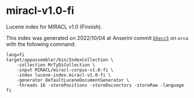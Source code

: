 # miracl-v1.0-fi

Lucene index for MIRACL v1.0 (Finnish).

This index was generated on 2022/10/04 at Anserini commit [`b5ecc5`](https://github.com/castorini/anserini/commit/b5ecc5aff79ddfc82b175f6bd3048f5039f0480f) on `orca` with the following command:
```
lang=fi
target/appassembler/bin/IndexCollection \
    -collection MrTyDiCollection \
    -input MIRACL/miracl-corpus-v1.0-fi \
    -index lucene-index.miracl-v1.0-fi \
    -generator DefaultLuceneDocumentGenerator \
    -threads 16 -storePositions -storeDocvectors -storeRaw -language fi
```
